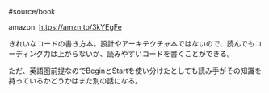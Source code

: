 #source/book 

amazon: https://amzn.to/3kYEgFe

きれいなコードの書き方本。設計やアーキテクチャ本ではないので、読んでもコーディング力は上がらないが、読みやすいコードを書くことができる。

ただ、英語圏前提なのでBeginとStartを使い分けたとしても読み手がその知識を持っているかどうかはまた別の話になる。